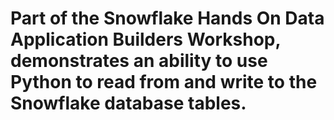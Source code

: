 # Part of the Snowflake Hands On Data Application Builders Workshop, demonstrates an ability to use Python to read from and write to the Snowflake database tables.
